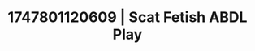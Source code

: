 ---
categories:
- Fantasy lover
- Whispered desires
- Demure
- Feather touch
- Choking kink
image: /assets/images/1747801120609.jpg
layout: post
seo:
  description: Featured content with exclusive Scat Fetish, ABDL Play. HD images available.
  keywords: Scat Fetish, ABDL Play
  og_image: /assets/images/1747801120609.jpg
  schema_type: VisualArtwork
tags:
- ABDL Play
- Scat Fetish
- '#1747801120609'
title: 1747801120609 | Scat Fetish ABDL Play
---